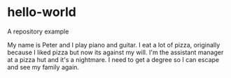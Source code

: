 # hello-world
A repository example


My name is Peter and I play piano and guitar. I eat a lot of pizza, originally because I liked pizza but now its against my will. I'm the assistant manager at a pizza hut and it's a nightmare. I need to get a degree so I can escape and see my family again. 
